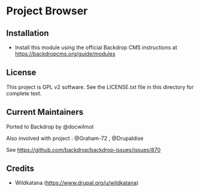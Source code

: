 Project Browser
=====



Installation
------------

- Install this module using the official Backdrop CMS instructions at
  https://backdropcms.org/guide/modules


License
-------

This project is GPL v2 software. See the LICENSE.txt file in this directory for
complete text.

Current Maintainers
-------------------
Ported to Backdrop by @docwilmot

Also involved with project : @Graham-72 , @Drupaldise

See https://github.com/backdrop/backdrop-issues/issues/870

Credits
-------

- Wildkatana (https://www.drupal.org/u/wildkatana)
